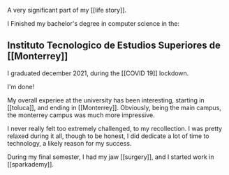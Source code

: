 ---
---


A very significant part of my [[life story]].

I Finished my bachelor's degree in computer science in the:

## Instituto Tecnologico de Estudios Superiores de [[Monterrey]]

I graduated december 2021, during the [[COVID 19]] lockdown.

I'm  done!


My overall experiee at the university has been interesting, starting in [[toluca]], and ending in [[Monterrey]]. Obviously, being the main campus, the monterrey campus was much more impressive.

I never really felt too extremely challenged, to my recollection. I was pretty relaxed during it all, though to be honest, I did dedicate a lot of time to technology, a likely reason for my success.

During my final semester, I had my jaw [[surgery]], and I started work in [[sparkademy]].
